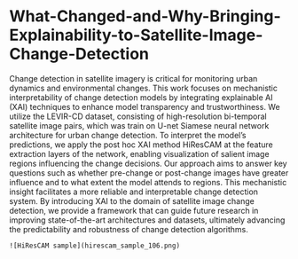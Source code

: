 # What-Changed-and-Why-Bringing-Explainability-to-Satellite-Image-Change-Detection
Change detection in satellite imagery is critical for monitoring urban dynamics and environmental changes. This work focuses on mechanistic interpretability of change detection models by integrating explainable AI (XAI) techniques to enhance model transparency and trustworthiness. We utilize the LEVIR-CD dataset, consisting of high-resolution bi-temporal satellite image pairs, which was  train on U-net Siamese neural network architecture for urban change detection. To interpret the model’s predictions, we apply the post hoc XAI method HiResCAM at the feature extraction layers of the network, enabling visualization of salient image regions influencing the change decisions. Our approach aims to answer key questions such as whether pre-change or post-change images have greater influence and to what extent the model attends to regions. This mechanistic insight facilitates a more reliable and interpretable change detection system. By introducing XAI to the domain of satellite image change detection, we provide a framework that can guide future research in improving state-of-the-art architectures and datasets, ultimately advancing the predictability and robustness of change detection algorithms.

    ![HiResCAM sample](hirescam_sample_106.png)
